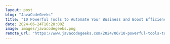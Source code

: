 ```yaml
---
layout: post
blog: "JavaCodeGeeks"
title: "10 Powerful Tools to Automate Your Business and Boost Efficiency"
date: 2024-06-24T16:28:00Z
image: images/javacodegeeks.png
remote_url: "https://www.javacodegeeks.com/2024/06/10-powerful-tools-to-automate-your-business-and-boost-efficienc.html"
---
```

